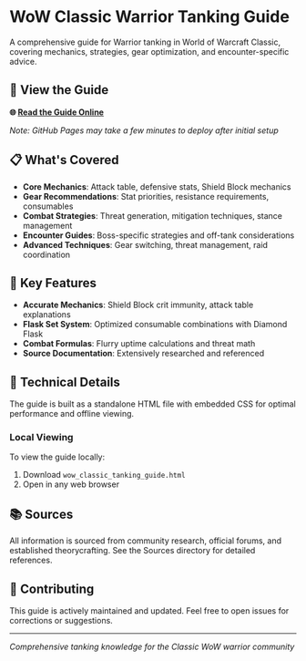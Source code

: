 # WoW Classic Warrior Tanking Guide

A comprehensive guide for Warrior tanking in World of Warcraft Classic, covering mechanics, strategies, gear optimization, and encounter-specific advice.

## 📖 View the Guide

**🌐 [Read the Guide Online](https://npc6388.github.io/wow-classic-warrior-tank-guide/)**

*Note: GitHub Pages may take a few minutes to deploy after initial setup*

## 📋 What's Covered

- **Core Mechanics**: Attack table, defensive stats, Shield Block mechanics
- **Gear Recommendations**: Stat priorities, resistance requirements, consumables
- **Combat Strategies**: Threat generation, mitigation techniques, stance management  
- **Encounter Guides**: Boss-specific strategies and off-tank considerations
- **Advanced Techniques**: Gear switching, threat management, raid coordination

## 🎯 Key Features

- **Accurate Mechanics**: Shield Block crit immunity, attack table explanations
- **Flask Set System**: Optimized consumable combinations with Diamond Flask
- **Combat Formulas**: Flurry uptime calculations and threat math
- **Source Documentation**: Extensively researched and referenced

## 🔧 Technical Details

The guide is built as a standalone HTML file with embedded CSS for optimal performance and offline viewing.

### Local Viewing

To view the guide locally:
1. Download `wow_classic_tanking_guide.html`
2. Open in any web browser

## 📚 Sources

All information is sourced from community research, official forums, and established theorycrafting. See the Sources directory for detailed references.

## 🤝 Contributing

This guide is actively maintained and updated. Feel free to open issues for corrections or suggestions.

---

*Comprehensive tanking knowledge for the Classic WoW warrior community*